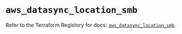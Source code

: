 # `aws_datasync_location_smb`

Refer to the Terraform Registory for docs: [`aws_datasync_location_smb`](https://registry.terraform.io/providers/hashicorp/aws/4.66.0/docs/resources/datasync_location_smb).
